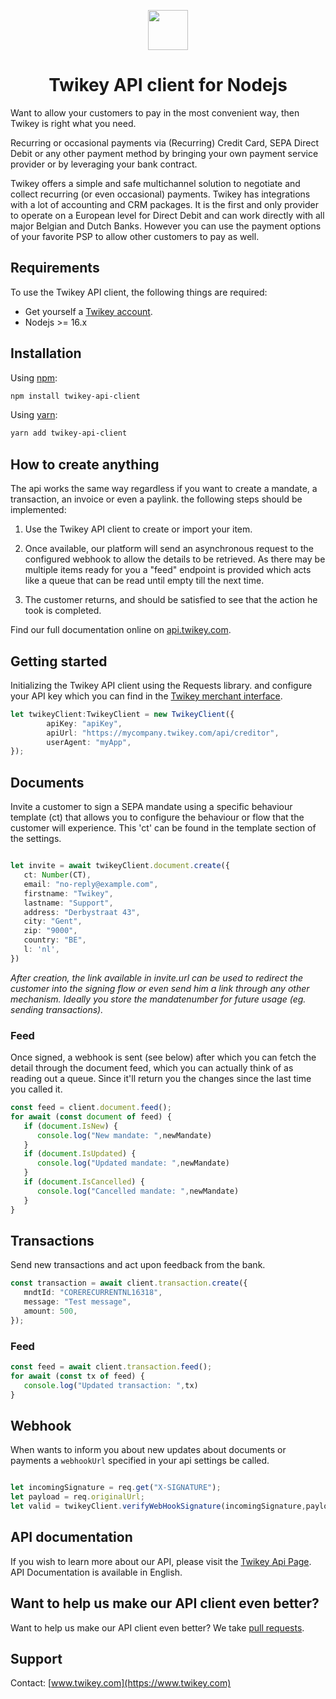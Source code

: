 <p align="center">
  <img src="https://cdn.twikey.com/img/logo.png" height="64"/>
</p>
<h1 align="center">Twikey API client for Nodejs</h1>

Want to allow your customers to pay in the most convenient way, then Twikey is right what you need.

Recurring or occasional payments via (Recurring) Credit Card, SEPA Direct Debit or any other payment method by bringing 
your own payment service provider or by leveraging your bank contract.

Twikey offers a simple and safe multichannel solution to negotiate and collect recurring (or even occasional) payments.
Twikey has integrations with a lot of accounting and CRM packages. It is the first and only provider to operate on a
European level for Direct Debit and can work directly with all major Belgian and Dutch Banks. However you can use the
payment options of your favorite PSP to allow other customers to pay as well.

## Requirements ##

To use the Twikey API client, the following things are required:

+ Get yourself a [Twikey account](https://www.twikey.com).
+ Nodejs >= 16.x

## Installation ##

Using [npm](https://npmjs.org/):

```sh
npm install twikey-api-client
```

Using [yarn](https://yarnpkg.com/):

```sh
yarn add twikey-api-client
```

## How to create anything ##

The api works the same way regardless if you want to create a mandate, a transaction, an invoice or even a paylink.
the following steps should be implemented:

1. Use the Twikey API client to create or import your item.

2. Once available, our platform will send an asynchronous request to the configured webhook
   to allow the details to be retrieved. As there may be multiple items ready for you a "feed" endpoint is provided
   which acts like a queue that can be read until empty till the next time.

3. The customer returns, and should be satisfied to see that the action he took is completed.

Find our full documentation online on [api.twikey.com](https://api.twikey.com).

## Getting started ##

Initializing the Twikey API client using the Requests library. 
and configure your API key which you can find in the [Twikey merchant interface](https://www.twikey.com).

```typescript
let twikeyClient:TwikeyClient = new TwikeyClient({
        apiKey: "apiKey",
        apiUrl: "https://mycompany.twikey.com/api/creditor",
        userAgent: "myApp",
});
``` 

## Documents

Invite a customer to sign a SEPA mandate using a specific behaviour template (ct) that allows you to configure 
the behaviour or flow that the customer will experience. This 'ct' can be found in the template section of the settings.

```typescript

let invite = await twikeyClient.document.create({
   ct: Number(CT),
   email: "no-reply@example.com",
   firstname: "Twikey",
   lastname: "Support",
   address: "Derbystraat 43",
   city: "Gent",
   zip: "9000",
   country: "BE",
   l: 'nl',
})

```

_After creation, the link available in invite.url can be used to redirect the customer into the signing flow or even 
send him a link through any other mechanism. Ideally you store the mandatenumber for future usage (eg. sending transactions)._


### Feed

Once signed, a webhook is sent (see below) after which you can fetch the detail through the document feed, which you can actually
think of as reading out a queue. Since it'll return you the changes since the last time you called it.

```typescript
const feed = client.document.feed();
for await (const document of feed) {
   if (document.IsNew) {
      console.log("New mandate: ",newMandate)
   }
   if (document.IsUpdated) {
      console.log("Updated mandate: ",newMandate)
   }
   if (document.IsCancelled) {
      console.log("Cancelled mandate: ",newMandate)
   }
}
```

## Transactions

Send new transactions and act upon feedback from the bank.

```typescript
const transaction = await client.transaction.create({
   mndtId: "CORERECURRENTNL16318",
   message: "Test message",
   amount: 500,
});
```

### Feed

```typescript
const feed = await client.transaction.feed();
for await (const tx of feed) {
   console.log("Updated transaction: ",tx)
}
```

## Webhook ##

When wants to inform you about new updates about documents or payments a `webhookUrl` specified in your api settings be called.  

```typescript

let incomingSignature = req.get("X-SIGNATURE");
let payload = req.originalUrl;
let valid = twikeyClient.verifyWebHookSignature(incomingSignature,payload);
```

## API documentation ##

If you wish to learn more about our API, please visit the [Twikey Api Page](https://api.twikey.com).
API Documentation is available in English.

## Want to help us make our API client even better? ##

Want to help us make our API client even better? We
take [pull requests](https://github.com/twikey/twikey-api-node/pulls). 

## Support ##

Contact: [www.twikey.com](https://www.twikey.com)
